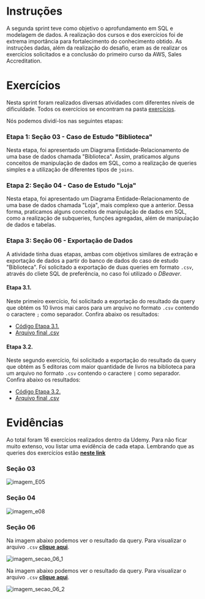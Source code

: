 # **Instruções**

A segunda sprint teve como objetivo o aprofundamento em SQL e modelagem de dados. A realização dos cursos e dos exercícios foi de extrema importância para fortalecimento do conhecimento obtido. As instruções dadas, além da realização do desafio, eram as de realizar os exercícios solicitados e a conclusão do primeiro curso da AWS, Sales Accreditation.

# **Exercícios**

Nesta sprint foram realizados diversas atividades com diferentes níveis de dificuldade. Todos os exercícios se encontram na pasta [exercícios](https://github.com/heitorkobayashi/PB-HEITOR-KOBAYASHI/tree/main/Sprint%202/exercicios).

Nós podemos dividí-los nas seguintes etapas:

### Etapa 1: Seção 03 - Caso de Estudo "Biblioteca"

Nesta etapa, foi apresentado um Diagrama Entidade-Relacionamento de uma base de dados chamada "Biblioteca". Assim, praticamos alguns conceitos de manipulação de dados em SQL, como a realização de queries simples e a utilização de diferentes tipos de `joins`.


### Etapa 2: Seção 04 - Caso de Estudo "Loja"

Nesta etapa, foi apresentado um Diagrama Entidade-Relacionamento de uma base de dados chamada "Loja", mais complexo que a anterior. Dessa forma, praticamos alguns conceitos de manipulação de dados em SQL, como a realização de subqueries, funções agregadas, além de manipulação de dados e tabelas.

### Etapa 3: Seção 06 - Exportação de Dados

A atividade tinha duas etapas, ambas com objetivos similares de extração e exportação de dados a partir do banco de dados do caso de estudo "Biblioteca". Foi solicitado a exportação de duas queries em formato `.csv`, através do cliete SQL de preferência, no caso foi utilizado o _DBeaver_.  

#### Etapa 3.1. 

Neste primeiro exercício, foi solicitado a exportação do resultado da query que obtém os 10 livros mai caros para um arquivo no formato `.csv` contendo o caractere `;` como separador. Confira abaixo os resultados:

- [Código Etapa 3.1.](https://github.com/heitorkobayashi/PB-HEITOR-KOBAYASHI/blob/main/Sprint%202/exercicios/secao_6_etapa_1.sql)
- [Arquivo final .csv](https://github.com/heitorkobayashi/PB-HEITOR-KOBAYASHI/blob/main/Sprint%202/exercicios/secao_6_etapa_1.csv)

#### Etapa 3.2.

Neste segundo exercício, foi solicitado a exportação do resultado da query que obtém as 5 editoras com maior quantidade de livros na biblioteca para um arquivo no formato `.csv` contendo o caractere `|` como separador. Confira abaixo os resultados:

- [Código Etapa 3.2.](https://github.com/heitorkobayashi/PB-HEITOR-KOBAYASHI/blob/main/Sprint%202/exercicios/secao_6_etapa_2.sql)
- [Arquivo final .csv](https://github.com/heitorkobayashi/PB-HEITOR-KOBAYASHI/blob/main/Sprint%202/exercicios/secao_6_etapa_2.csv)


# **Evidências**

Ao total foram 16 exercícios realizados dentro da Udemy. Para não ficar muito extenso, vou listar uma evidência de cada etapa. Lembrando que as queries dos exercícíos estão **[neste link](https://github.com/heitorkobayashi/PB-HEITOR-KOBAYASHI/tree/main/Sprint%202/exercicios)**

### Seção 03

![imagem_E05](https://github.com/heitorkobayashi/PB-HEITOR-KOBAYASHI/blob/main/Sprint%202/evidencias/secao_03_E05.png)

### Seção 04

![imagem_e08]()

### Seção 06

Na imagem abaixo podemos ver o resultado da query. Para visualizar o arquivo `.csv` **[clique aqui](https://github.com/heitorkobayashi/PB-HEITOR-KOBAYASHI/blob/main/Sprint%202/exercicios/secao_6_etapa_1.csv)**.

![imagem_secao_06_1](https://github.com/heitorkobayashi/PB-HEITOR-KOBAYASHI/blob/main/Sprint%202/evidencias/secao_06_etapa_01.png)

Na imagem abaixo podemos ver o resultado da query. Para visualizar o arquivo `.csv` **[clique aqui](https://github.com/heitorkobayashi/PB-HEITOR-KOBAYASHI/blob/main/Sprint%202/exercicios/secao_6_etapa_2.csv)**.

![imagem_secao_06_2](https://github.com/heitorkobayashi/PB-HEITOR-KOBAYASHI/blob/main/Sprint%202/evidencias/secao_06_etapa_02.png)